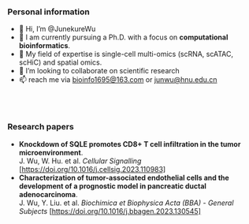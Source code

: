 ### Personal information
- 👋 Hi, I’m @JunekureWu
- 👀 I am currently pursuing a Ph.D. with a focus on **computational bioinformatics**.
- 🌱 My field of expertise is single-cell multi-omics (scRNA, scATAC, scHiC) and spatial omics.
- 💞️ I’m looking to collaborate on scientific research
- 📫 reach me via bioinfo1695@163.com or junwu@hnu.edu.cn
<br>
<br>

### Research papers<br>

- **Knockdown of SQLE promotes CD8+ T cell infiltration in the tumor microenvironment**.<br> J. Wu, W. Hu. et al. *Cellular Signalling* [https://doi.org/10.1016/j.cellsig.2023.110983] <br>
- **Characterization of tumor-associated endothelial cells and the development of a prognostic model in pancreatic ductal adenocarcinoma**.<br> J. Wu, Y. Liu. et al. *Biochimica et Biophysica Acta (BBA) - General Subjects* [https://doi.org/10.1016/j.bbagen.2023.130545] <br>

<br>
<!---
JunekureWu/JunekureWu is a ✨ special ✨ repository because its `README.md` (this file) appears on your GitHub profile.
You can click the Preview link to take a look at your changes.
--->
